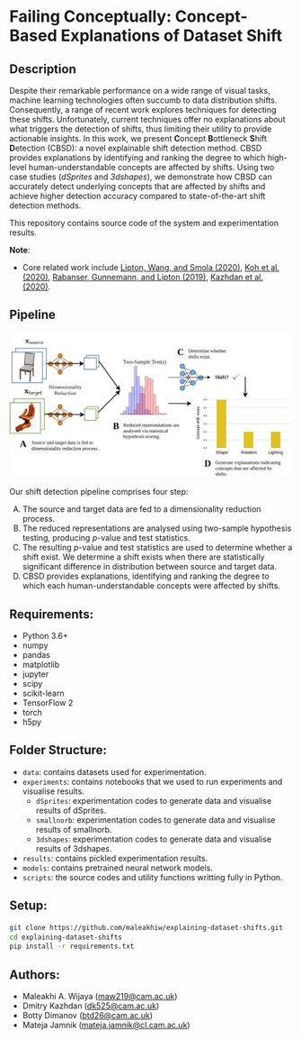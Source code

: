 # Failing Conceptually: Concept-Based Explanations of Dataset Shift

## Description
Despite their remarkable performance on a wide range of visual tasks, machine learning technologies often succumb to data distribution shifts. Consequently, a range of recent work explores techniques for detecting these shifts. Unfortunately, current techniques offer no explanations about what triggers the detection of shifts, thus limiting their utility to provide actionable insights. In this work, we present **C**oncept **B**ottleneck **S**hift **D**etection (CBSD): a novel explainable shift detection method. CBSD provides explanations by identifying and ranking the degree to which high-level human-understandable concepts are affected by shifts. Using two case studies (*dSprites* and *3dshapes*), we demonstrate how CBSD can accurately detect underlying concepts that are affected by shifts and achieve higher detection accuracy compared to state-of-the-art shift detection methods.

This repository contains source code of the system and experimentation results.

**Note**:
- Core related work include [Lipton, Wang, and Smola (2020)](https://arxiv.org/pdf/1802.03916.pdf), [Koh et al. (2020)](https://arxiv.org/pdf/2007.04612.pdf), [Rabanser, Gunnemann, and Lipton (2019)](https://arxiv.org/pdf/1810.11953.pdf), [Kazhdan et al. (2020)](https://arxiv.org/pdf/2010.13233.pdf).

## Pipeline

<img src="pipeline.jpg" alt="pipeline" width="700"/>

Our shift detection pipeline comprises four step:
<ol type="A">
  <li>The source and target data are fed to a dimensionality reduction process.</li>
  <li>The reduced representations are analysed using two-sample hypothesis testing, producing <i>p</i>-value and test statistics.</li>
  <li>The resulting <i>p</i>-value and test statistics are used to determine whether a shift exist. We determine a shift exists when there are statistically significant difference in distribution between source and target data. </li>
  <li>CBSD provides explanations, identifying and ranking the degree to which each human-understandable concepts were affected by shifts.</li>
</ol>

## Requirements:
- Python 3.6+
- numpy
- pandas
- matplotlib
- jupyter
- scipy
- scikit-learn
- TensorFlow 2
- torch
- h5py

## Folder Structure:
- ```data```: contains datasets used for experimentation.
- ```experiments```: contains notebooks that we used to run experiments and visualise results.  
   - ```dSprites```: experimentation codes to generate data and visualise results of dSprites.
   - ```smallnorb```: experimentation codes to generate data and visualise results of smallnorb.
   - ```3dshapes```: experimentation codes to generate data and visualise results of 3dshapes.
- ```results```: contains pickled experimentation results.
- ```models```: contains pretrained neural network models.
- ```scripts```: the source codes and utility functions writting fully in Python.

## Setup:
```bash
git clone https://github.com/maleakhiw/explaining-dataset-shifts.git
cd explaining-dataset-shifts
pip install -r requirements.txt
```

## Authors:
- Maleakhi A. Wijaya (maw219@cam.ac.uk)
- Dmitry Kazhdan (dk525@cam.ac.uk)
- Botty Dimanov (btd26@cam.ac.uk) 
- Mateja Jamnik (mateja.jamnik@cl.cam.ac.uk)
